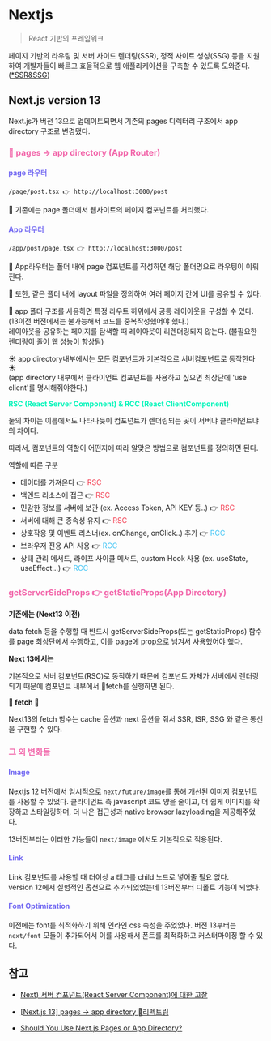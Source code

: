 # Nextjs

> React 기반의 프레임워크

<span style="color:#E6574C"></span>

페이지 기반의 라우팅 및 서버 사이드 렌더링(SSR), 정적 사이트 생성(SSG) 등을 지원하여 개발자들이 빠르고 효율적으로 웹 애플리케이션을 구축할 수 있도록 도와준다.
([\*SSR&SSG](../SSR&SSG.md))

## Next.js version 13

Next.js가 버전 13으로 업데이트되면서 기존의 pages 디렉터리 구조에서 app directory 구조로 변경됐다.

### <span style="color:#F266AA">🌟 pages -> app directory (App Router)</span>

#### <span style="color:#7066F2">page 라우터</span>

```
/page/post.tsx 👉 http://localhost:3000/post
```

📍 기존에는 page 폴더에서 웹사이트의 페이지 컴포넌트를 처리했다.

#### <span style="color:#7066F2">App 라우터</span>

```
/app/post/page.tsx 👉 http://localhost:3000/post
```

📍 App라우터는 폴더 내에 page 컴포넌트를 작성하면 해당 폴더명으로 라우팅이 이뤄진다.

📍 또한, 같은 폴더 내에 layout 파일을 정의하여 여러 페이지 간에 UI를 공유할 수 있다. <br />

📍 app 폴더 구조를 사용하면 특정 라우트 하위에서 공통 레이아웃을 구성할 수 있다. (13이전 버전에서는 불가능해서 코드를 중복작성했어야 했다.)<br />
레이아웃을 공유하는 페이지를 탐색할 때 레이아웃이 리렌더링되지 않는다. (불필요한 렌더링이 줄어 웹 성능이 향상됨)

☀️ app directory내부에서는 모든 컴포넌트가 기본적으로 서버컴포넌트로 동작한다 ☀️
<br />
(app directory 내부에서 클라이언트 컴포넌트를 사용하고 싶으면 최상단에 'use client'를 명시해줘야한다.)

<span style="color:#00F5B9">**RSC (React Server Component) & RCC (React ClientComponent)**</span>

둘의 차이는 이름에서도 나타나듯이 컴포넌트가 렌더링되는 곳이 서버냐 클라이언트냐의 차이다.

따라서, 컴포넌트의 역할이 어떤지에 따라 알맞은 방법으로 컴포넌트를 정의하면 된다.

역할에 따른 구분

- 데이터를 가져온다 👉 <span style="color:#F4394D">RSC</span>
- 백엔드 리소스에 접근 👉 <span style="color:#F4394D">RSC</span>
- 민감한 정보를 서버에 보관 (ex. Access Token, API KEY 등..) 👉 <span style="color:#F4394D">RSC</span>
- 서버에 대해 큰 종속성 유지 👉 <span style="color:#F4394D">RSC</span>
- 상호작용 및 이벤트 리스너(ex. onChange, onClick..) 추가 👉 <span style="color:#38C2F5">RCC</span>
- 브라우저 전용 API 사용 👉 <span style="color:#38C2F5">RCC</span>
- 상태 관리 메서드, 라이프 사이클 메서드, custom Hook 사용 (ex. useState, useEffect...) 👉 <span style="color:#38C2F5">RCC</span>

### <span style="color:#F266AA">getServerSideProps 👉 getStaticProps(App Directory)</span>

**기존에는 (Next13 이전)**

data fetch 등을 수행할 때 반드시 getServerSideProps(또는 getStaticProps) 함수를 page 최상단에서 수행하고, 이를 page에 prop으로 넘겨서 사용했어야 했다.

**Next 13에서는**

기본적으로 서버 컴포넌트(RSC)로 동작하기 때문에 컴포넌트 자체가 서버에서 렌더링되기 때문에 컴포넌트 내부에서 🌟fetch를 실행하면 된다.

**🌟 fetch 🌟**

Next13의 fetch 함수는 cache 옵션과 next 옵션을 줘서 SSR, ISR, SSG 와 같은 통신을 구현할 수 있다.

### <span style="color:#F266AA">그 외 변화들</span>

#### <span style="color:#7066F2">Image</span>

Nextjs 12 버전에서 임시적으로 `next/future/image`를 통해 개선된 이미지 컴포넌트를 사용할 수 있었다.
클라이언트 측 javascript 코드 양을 줄이고, 더 쉽게 이미지를 확장하고 스타일링하며, 더 나은 접근성과 native browser lazyloading을 제공해주었다.

13버전부터는 이러한 기능들이 `next/image` 에서도 기본적으로 적용된다.

#### <span style="color:#7066F2">Link</span>

Link 컴포넌트를 사용할 때 더이상 a 태그를 child 노드로 넣어줄 필요 없다. <br />
version 12에서 실험적인 옵션으로 추가되었었는데 13버전부터 디폴트 기능이 되었다.

#### <span style="color:#7066F2">Font Optimization</span>

이전에는 font를 최적화하기 위해 인라인 css 속성을 주었었다.
버전 13부터는 `next/font` 모듈이 추가되어서 이를 사용해서 폰트를 최적화하고 커스터마이징 할 수 있다.

## 참고

- [Next) 서버 컴포넌트(React Server Component)에 대한 고찰](https://velog.io/@2ast/React-%EC%84%9C%EB%B2%84-%EC%BB%B4%ED%8F%AC%EB%84%8C%ED%8A%B8React-Server-Component%EC%97%90-%EB%8C%80%ED%95%9C-%EA%B3%A0%EC%B0%B0#next13%EA%B3%BC-server-component)

- [[Next.js 13] pages -> app directory 리펙토링](https://velog.io/@hyunjoong/Next.js-13-pages-app-directory-%EB%A6%AC%ED%8E%99%ED%86%A0%EB%A7%81#1-nested-routes--layouts)

- [Should You Use Next.js Pages or App Directory?](https://medium.com/@CraftedX/should-you-use-next-js-pages-or-app-directory-38e803fe5cb4)
